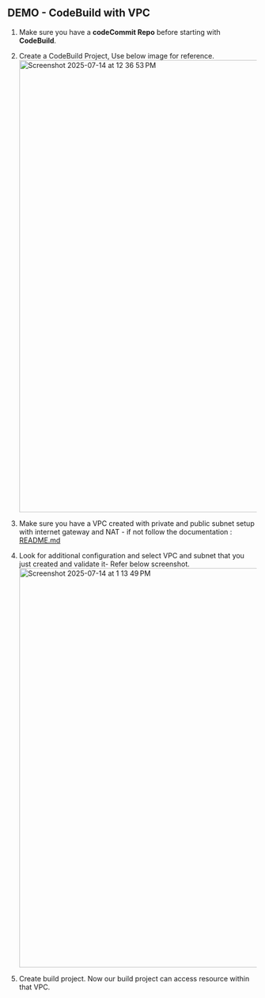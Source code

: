 ## DEMO - CodeBuild with VPC

1. Make sure you have a **codeCommit Repo** before starting with **CodeBuild**.
2. Create a CodeBuild Project, Use below image for reference.
   <img width="802" height="915" alt="Screenshot 2025-07-14 at 12 36 53 PM" src="https://github.com/user-attachments/assets/8edca0fd-874d-4809-952a-55bca02adc2f" />

3. Make sure you have a VPC created with private and public subnet setup with internet gateway and NAT - if not follow the documentation : [README.md](https://github.com/Ashutoshdikshit07/SecureScalableAWSDeployment/blob/bcdd932baf86020f773c9e29aa53b33cce2e7d26/README.md)
4. Look for additional configuration and select VPC and subnet that you just created and validate it- Refer below screenshot.
    <img width="890" height="808" alt="Screenshot 2025-07-14 at 1 13 49 PM" src="https://github.com/user-attachments/assets/957fdd3c-a544-4213-be9b-7a99571f9e82" />
5. Create build project. Now our build project can access resource within that VPC.
